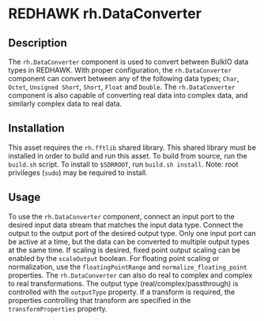 # REDHAWK rh.DataConverter

## Description

The `rh.DataConverter` component is used to convert between BulkIO data types in
REDHAWK. With proper configuration, the `rh.DataConverter` component can convert
between any of the following data types; `Char`, `Octet`, `Unsigned Short`, `Short`,
`Float` and `Double`. The `rh.DataConverter` component is also capable of converting
real data into complex data, and similarly complex data to real data.

## Installation

This asset requires the `rh.fftlib` shared library. This shared library must be
installed in order to build and run this asset. To build from source, run the
`build.sh` script. To install to `$SDRROOT`, run
`build.sh install`. Note: root privileges (`sudo`) may be required to install.

## Usage

To use the `rh.DataConverter` component, connect an input port to the desired input data stream that matches the input data type. Connect the output to the output port of the desired output type. Only one input port can be active at a time, but the data can be converted to multiple output types at the same time. If scaling is desired, fixed point output scaling can be enabled by the `scaleOutput` boolean. For floating point scaling or normalization, use the `floatingPointRange` and `normalize_floating_point` properties. The `rh.DataConverter` can also do real to complex and complex to real transformations. The output type (real/complex/passthrough) is controlled with the `outputType` property. If a transform is required, the properties controlling that transform are specified in the `transformProperties` property. 
